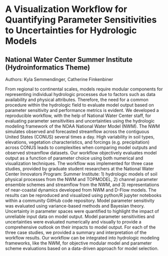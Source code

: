 # A Visualization Workflow for Quantifying Parameter Sensitivities to Uncertainties for Hydrologic Models
## National Water Center Summer Institute (Hydroinformatics Theme)
Authors: Kyla Semmendinger, Catherine Finkenbiner

From regional to continental scales, models require modular components for representing individual hydrologic processes due to factors such as data availability and physical attributes. Therefore, the need for a common procedure within the hydrologic field to evaluate model output based on parameter sensitivity and performance metrics is evident. We developed a reproducible workflow, with the help of National Water Center staff, for evaluating parameter sensitivities and uncertainties using the hydrologic modeling framework of the NOAA National Water Model (NWM). The NWM simulates observed and forecasted streamflow across the contiguous United States (CONUS) several times a day. High variability in soil types, elevations, vegetation characteristics, and forcings (e.g. precipitation) across CONUS leads to complexities when comparing model outputs and observed streamflow datasets. Our workflow objectively evaluates model output as a function of parameter choice using both numerical and visualization techniques. The workflow was implemented for three case studies, provided by graduate student researchers at the National Water Center Innovators Program: Summer Institute: 1) hydrologic models of soil physical processes from the NWM and TOPMODEL, 2) channel parameter ensemble schemes and streamflow from the NWM, and 3) representations of near-coastal dynamics developed from NWM and D-Flow models. The results can be reproduced and visualized using python/R jupyter notebooks within a community GitHub code repository. Model parameter sensitivity was evaluated using variance-based methods and Bayesian theory. Uncertainty in parameter spaces were quantified to highlight the impact of unreliable input data on model output. Model parameter sensitivities and uncertainties were evaluated numerically and visually to provide a comprehensive outlook on their impacts to model output. For each of the three case studies, we provided a summary and interpretation of the workflow results. Our workflow can be integrated into hydrologic modeling frameworks, like the NWM, for objective modular model and parameter scheme evaluations based on a data-driven approach for model selection.

